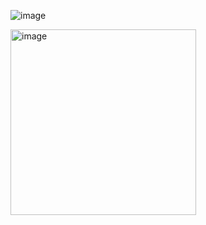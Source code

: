 ![image](https://github.com/user-attachments/assets/8a80cdc1-502b-48ca-ba48-5f5d867036c2)

<img width="297" alt="image" src="https://github.com/user-attachments/assets/6ef77f13-619b-4ad9-9ede-cbb5710177b6" />
